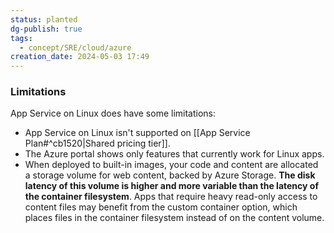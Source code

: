 ```yaml
---
status: planted
dg-publish: true
tags:
  - concept/SRE/cloud/azure
creation_date: 2024-05-03 17:49
---
```

### Limitations

App Service on Linux does have some limitations:

- App Service on Linux isn't supported on [[App Service Plan#^cb1520|Shared pricing tier]].
- The Azure portal shows only features that currently work for Linux apps.
- When deployed to built-in images, your code and content are allocated a storage volume for web content, backed by Azure Storage. **The disk latency of this volume is higher and more variable than the latency of the container filesystem**. Apps that require heavy read-only access to content files may benefit from the custom container option, which places files in the container filesystem instead of on the content volume.

